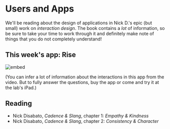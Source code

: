 # Users and Apps

We'll be reading about the design of applications in Nick D.'s epic (but small) work on *interaction design*. The book contains a *lot* of information, so be sure to take your time to work through it and definitely make note of things that you do not completely understand!

## This week's app: Rise

![embed](https://player.vimeo.com/video/55786338?color=4691b9&title=0&byline=0&portrait=0)

(You can infer a lot of information about the interactions in this app from the
video. But to fully answer the questions, buy the app or come and try it at the
lab's iPad.)

## Reading

* Nick Disabato, *Cadence & Slang*, chapter 1: *Empathy & Kindness*
* Nick Disabato, *Cadence & Slang*, chapter 2: *Consistency & Character*
